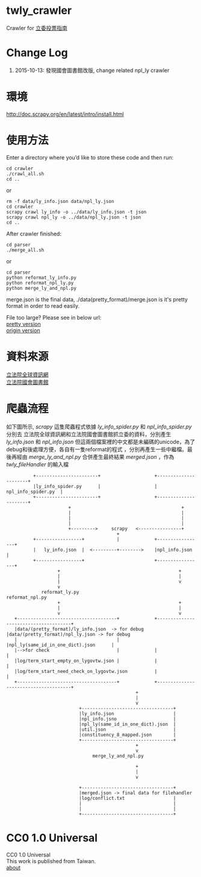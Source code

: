 twly_crawler
==========

Crawler for [立委投票指南](http://vote.ly.g0v.tw/)

Change Log
======
1. 2015-10-13: 發現國會圖書館改版, change related npl_ly crawler

環境
======
http://doc.scrapy.org/en/latest/intro/install.html      

使用方法
======
Enter a directory where you’d like to store these code and then run:        
```
cd crawler      
./crawl_all.sh      
cd ..
```
or
```
rm -f data/ly_info.json data/npl_ly.json     
cd crawler      
scrapy crawl ly_info -o ../data/ly_info.json -t json        
scrapy crawl npl_ly -o ../data/npl_ly.json -t json        
cd ..
```
        
After crawler finished:        
```
cd parser
./merge_all.sh
```
or
```
cd parser
python reformat_ly_info.py      
python reformat_npl_ly.py      
python merge_ly_and_npl.py      
```
        
merge.json is the final data, ./data(pretty_format)/merge.json is it's pretty format in order to read easily.

File too large? Please see in below url:        
[pretty version](http://g0v.github.io/twly_crawler/merged%28pretty_format%29.json)      
[origin version](http://g0v.github.io/twly_crawler/merged.json)

資料來源
======
[立法院全球資訊網](http://www.ly.gov.tw/)       
[立法院國會圖書館](http://npl.ly.gov.tw/)


爬蟲流程
=======

如下圖所示, *scrapy* 這隻爬蟲程式依據 *ly_info_spider.py* 和 *npl_info_spider.py* 分別去
立法院全球資訊網和立法院國會圖書館抓立委的資料，分別產生 *ly_info.json* 和 *npl_info.json*
但這兩個檔案裡的中文都是未編碼的unicode，為了debug和後處理方便，各自有一隻reformat的程式
，分別再產生一些中繼檔。最後再經由 *merge_ly_and_npl.py* 合併產生最終結果 *merged.json*
，作為 *twly_fileHandler* 的輸入檔


```
          +-----------------------+                    +----------------------+
          |ly_info_spider.py      |                    |  npl_info_spider.py  |
          +-----------------------+                    +----------------------+
                       +                                         +
                       |                                         |
                       |                                         |
                       |                                         |
                       +--------->     scrapy   <----------------+
                                         +
          +-----------------+            |             +-----------------+
          |   ly_info.json  |  <---------+-------->    |npl_info.json    |
          +-----------------+                          +-----------------+
                   +                                            +
                   |                                            |
                   |                                            v
                   v
             reformat_ly.py                               reformat_npl.py
                   +                                            +
                   |                                            |
                   v                                            v
   +-------------------------------------+             +--------------------------------------+
   |data/(pretty_format)/ly_info.json  -> for debug    |data/(pretty_format)/npl_ly.json -> for debug
   |                                     |             |npl_ly(same_id_in_one_dict).json      |
   |-->for check                         |             |                                      |
   |log/term_start_empty_on_lygovtw.json |             |                                      |
   |log/term_start_need_check_on_lygovtw.json          |                                      |
   +-------------------------------------+             +--------------------------------------+
                                                +
                                                |
                                                v
                           +----------------------------------+
                           |ly_info.json                      |
                           |npl_info.jsno                     |
                           |npl_ly(same_id_in_one_dict).json  |
                           |util.json                         |
                           |constituency_8_mapped.json        |
                           +----------------------------------+
                                                +
                                                v
                                merge_ly_and_npl.py

                                                +
                                                |
                                                v

                           +----------------------------------+
                           |merged.json -> final data for filehandler
                           |log/conflict.txt                  |
                           |                                  |
                           |                                  |
                           +----------------------------------+
```


CC0 1.0 Universal
=================
CC0 1.0 Universal       
This work is published from Taiwan.     
[about](http://vote.ly.g0v.tw/about/)
